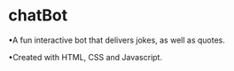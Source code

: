 # chatBot
 •A fun interactive bot that delivers jokes, as well as quotes.
 
 •Created with HTML, CSS and Javascript. 
